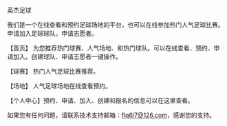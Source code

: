 英杰足球

我们是一个在线查看和预约足球场地的平台，也可以在线参加热门人气足球比赛。申请加入足球球队。申请志愿者。

【首页】 为您推荐热门球赛、人气场地、和热门球队。可以在线查看、预约、申请加入。创建球队、申请志愿者一键操作。

【球赛】 热门人气足球比赛推荐。

【场地】 人气足球场地在线查看预约。

【个人中心】预约、申请、加入、创建和报名的信息可以在这里查看。

如果您有任何问题，请联系技术支持邮箱：flq6i7@126.com，感谢您的支持。
